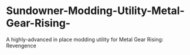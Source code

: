 # Sundowner-Modding-Utility-Metal-Gear-Rising-
A highly-advanced in place modding utility for Metal Gear Rising: Revengence
